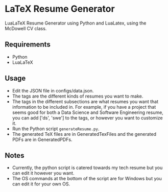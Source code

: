 # LaTeX Resume Generator
LuaLaTeX Resume Generator using Python and LuaLatex, using the McDowell CV class.

## Requirements
- Python
- LuaLaTeX

## Usage
- Edit the JSON file in configs/data.json.
- The tags are the different kinds of resumes you want to make.
- The tags in the different subsections are what resumes you want that information to be included in. For example, if you have a project that seems good for both a Data Science and Software Engineering resume, you can add ['ds', 'swe'] to the tags, or however you want to customize it.
- Run the Python script `generateResume.py`.
- The generated TeX files are in GeneratedTexFiles and the generated PDFs are in GeneratedPDFs.

## Notes
- Currently, the python script is catered towards my tech resume but you can edit it however you want.
- The OS commands at the bottom of the script are for Windows but you can edit it for your own OS.
